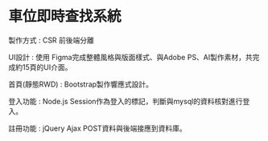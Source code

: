# 車位即時查找系統 

製作方式 : CSR 前後端分離

UI設計 : 使用 Figma完成整體風格與版面樣式、與Adobe PS、AI製作素材，共完成約15頁的UI介面。

首頁(靜態RWD) : Bootstrap製作響應式設計。

登入功能 : Node.js Session作為登入的標記，判斷與mysql的資料核對進行登入。

註冊功能 : jQuery Ajax POST資料與後端接應到資料庫。
